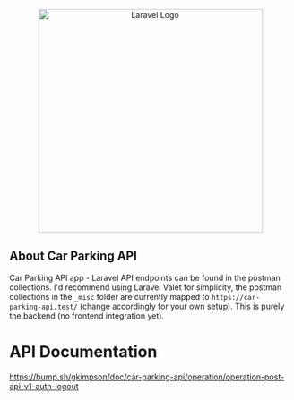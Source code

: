 <p align="center"><a href="https://laravel.com" target="_blank"><img src="https://raw.githubusercontent.com/laravel/art/master/logo-lockup/5%20SVG/2%20CMYK/1%20Full%20Color/laravel-logolockup-cmyk-red.svg" width="400" alt="Laravel Logo"></a></p>

## About Car Parking API
Car Parking API app - Laravel API endpoints can be found in the postman collections. I'd recommend using Laravel Valet for simplicity, the postman collections in the `_misc` folder are currently mapped to `https://car-parking-api.test/` (change accordingly for your own setup). This is purely the backend (no frontend integration yet).

# API Documentation
https://bump.sh/gkimpson/doc/car-parking-api/operation/operation-post-api-v1-auth-logout
